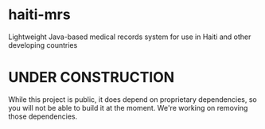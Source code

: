 # haiti-mrs
Lightweight Java-based medical records system for use in Haiti and other developing countries

# UNDER CONSTRUCTION #
While this project is public, it does depend on proprietary dependencies, so you will not be able to build it at the moment. We're working on removing those dependencies.